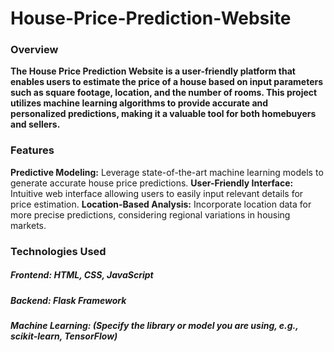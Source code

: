 # House-Price-Prediction-Website

### Overview

**The House Price Prediction Website is a user-friendly platform that enables users to estimate the price of a house based on input parameters such as square footage, location, and the number of rooms. This project utilizes machine learning algorithms to provide accurate and personalized predictions, making it a valuable tool for both homebuyers and sellers.**

### Features

**Predictive Modeling:** Leverage state-of-the-art machine learning models to generate accurate house price predictions.
**User-Friendly Interface:** Intuitive web interface allowing users to easily input relevant details for price estimation.
**Location-Based Analysis:** Incorporate location data for more precise predictions, considering regional variations in housing markets.

### Technologies Used

##### **Frontend:** HTML, CSS, JavaScript
##### **Backend:** Flask Framework
##### **Machine Learning:** (Specify the library or model you are using, e.g., scikit-learn, TensorFlow)
